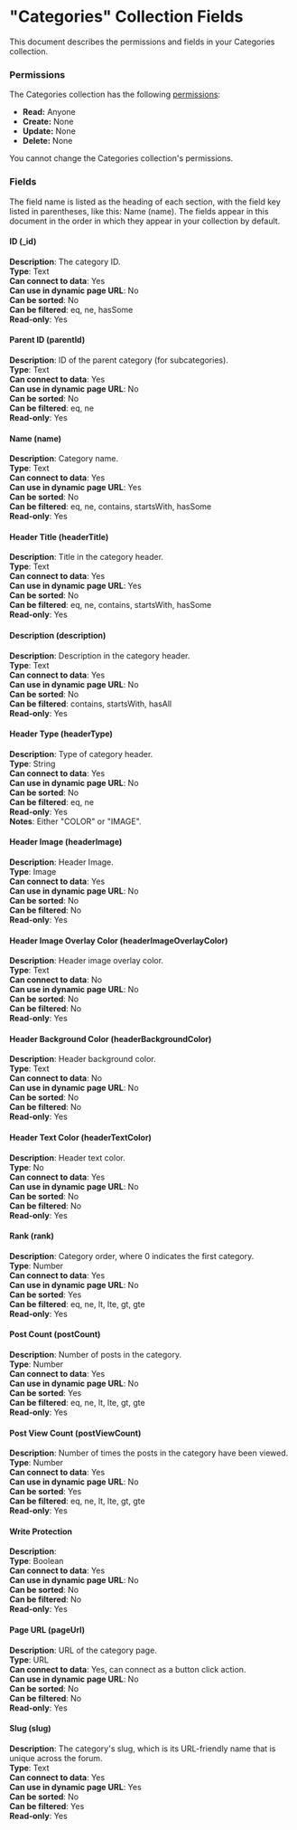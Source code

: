 

# "Categories" Collection Fields







This document describes the permissions and fields in your Categories collection. 

### Permissions 

The Categories collection has the following [permissions](https://support.wix.com/en/article/about-collection-permissions):

-   **Read:** Anyone
-   **Create:** None
-   **Update:** None
-   **Delete:** None

You cannot change the Categories collection's permissions. 

### Fields 

The field name is listed as the heading of each section, with the field key listed in parentheses, like this: Name (name). The fields appear in this document in the order in which they appear in your collection by default.

#### ID (\_id) 

**Description**: The category ID.  
**Type**: Text  
**Can connect to data**: Yes  
**Can use in dynamic page URL**: No  
**Can be sorted**: No  
**Can be filtered**: eq, ne, hasSome  
**Read-only**: Yes

#### Parent ID (parentId) 

**Description**: ID of the parent category (for subcategories).  
**Type**: Text  
**Can connect to data**: Yes  
**Can use in dynamic page URL**: No  
**Can be sorted**: No  
**Can be filtered**: eq, ne  
**Read-only**: Yes

#### Name (name) 

**Description**: Category name.  
**Type**: Text  
**Can connect to data**: Yes  
**Can use in dynamic page URL**: Yes  
**Can be sorted**: No  
**Can be filtered**: eq, ne, contains, startsWith, hasSome  
**Read-only**: Yes

#### Header Title (headerTitle) 

**Description**: Title in the category header.  
**Type**: Text  
**Can connect to data**: Yes  
**Can use in dynamic page URL**: Yes  
**Can be sorted**: No  
**Can be filtered**: eq, ne, contains, startsWith, hasSome  
**Read-only**: Yes

#### Description (description) 

**Description**: Description in the category header.  
**Type**: Text  
**Can connect to data**: Yes  
**Can use in dynamic page URL**: No  
**Can be sorted**: No  
**Can be filtered**: contains, startsWith, hasAll  
**Read-only**: Yes

#### Header Type (headerType) 

**Description**: Type of category header.  
**Type**: String  
**Can connect to data**: Yes  
**Can use in dynamic page URL**: No  
**Can be sorted**: No  
**Can be filtered**: eq, ne  
**Read-only**: Yes  
**Notes**: Either "COLOR" or "IMAGE".

#### Header Image (headerImage) 

**Description**: Header Image.  
**Type**: Image  
**Can connect to data**: Yes  
**Can use in dynamic page URL**: No  
**Can be sorted**: No  
**Can be filtered**: No  
**Read-only**: Yes

#### Header Image Overlay Color (headerImageOverlayColor) 

**Description**: Header image overlay color.  
**Type**: Text  
**Can connect to data**: No  
**Can use in dynamic page URL**: No  
**Can be sorted**: No  
**Can be filtered**: No  
**Read-only**: Yes

#### Header Background Color (headerBackgroundColor) 

**Description**: Header background color.  
**Type**: Text  
**Can connect to data**: No  
**Can use in dynamic page URL**: No  
**Can be sorted**: No  
**Can be filtered**: No  
**Read-only**: Yes

#### Header Text Color (headerTextColor) 

**Description**: Header text color.  
**Type**: No  
**Can connect to data**: Yes  
**Can use in dynamic page URL**: No  
**Can be sorted**: No  
**Can be filtered**: No  
**Read-only**: Yes

#### Rank (rank) 

**Description**: Category order, where 0 indicates the first category.  
**Type**: Number  
**Can connect to data**: Yes  
**Can use in dynamic page URL**: No  
**Can be sorted**: Yes  
**Can be filtered**: eq, ne, lt, lte, gt, gte  
**Read-only**: Yes

#### Post Count (postCount) 

**Description**: Number of posts in the category.  
**Type**: Number  
**Can connect to data**: Yes  
**Can use in dynamic page URL**: No  
**Can be sorted**: Yes  
**Can be filtered**: eq, ne, lt, lte, gt, gte  
**Read-only**: Yes

#### Post View Count (postViewCount) 

**Description**: Number of times the posts in the category have been viewed.  
**Type**: Number  
**Can connect to data**: Yes  
**Can use in dynamic page URL**: No  
**Can be sorted**: Yes  
**Can be filtered**: eq, ne, lt, lte, gt, gte  
**Read-only**: Yes

#### Write Protection 

**Description**:   
**Type**: Boolean  
**Can connect to data**: Yes  
**Can use in dynamic page URL**: No  
**Can be sorted**: No   
**Can be filtered**: No   
**Read-only**: Yes

#### Page URL (pageUrl) 

**Description**: URL of the category page.  
**Type**: URL  
**Can connect to data**: Yes, can connect as a button click action.  
**Can use in dynamic page URL**: No  
**Can be sorted**: No  
**Can be filtered**: No  
**Read-only**: Yes

#### Slug (slug) 

**Description**: The category's slug, which is its URL-friendly name that is unique across the forum.  
**Type**: Text  
**Can connect to data**: Yes  
**Can use in dynamic page URL**: Yes  
**Can be sorted**: No  
**Can be filtered**: Yes  
**Read-only**: Yes